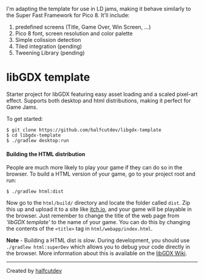 I'm adapting the template for use in LD jams, making it behave similarly to the Super Fast Framework for Pico 8.
It'll include:
1. predefined screens (Title, Game Over, Win Screen, ...)
1. Pico 8 font, screen resolution and color palette
1. Simple colission detection
1. Tiled integration (pending)
1. Tweening Library (pending)

# libGDX template

Starter project for libGDX featuring easy asset loading and a scaled pixel-art effect. Supports both desktop and html distributions, making it perfect for Game Jams.

To get started:

```
$ git clone https://github.com/halfcutdev/libgdx-template
$ cd libgdx-template
$ ./gradlew desktop:run
```

#### Building the HTML distribution
People are much more likely to play your game if they can do so in the browser. To build a HTML version of your game, go to your project root and run:
```
$ ./gradlew html:dist
```
Now go to the `html/build/` directory and locate the folder called `dist`. Zip this up and upload it to a site like [itch.io](https://itch.io/), and your game will be playable in the browser. Just remember to change the title of the web page from *'libGDX template'* to the name of your game. You can do this by changing the contents of the `<title>` tag in `html/webapp/index.html`.

**Note** - Building a HTML dist is *slow*. During development, you should use `./gradlew html:superDev` which allows you to debug your code directly in the browser. More information about this is available on the [libGDX Wiki](https://github.com/libgdx/libgdx/wiki/Gradle-on-the-Commandline#running-the-html-project).

---

Created by [halfcutdev](https://github.com/halfcutdev)
